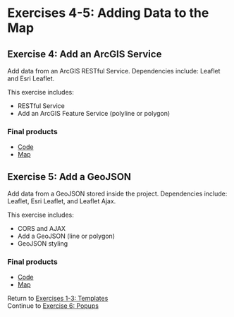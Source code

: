 # Exercises 4-5: Adding Data to the Map  

## Exercise 4: Add an ArcGIS Service  
Add data from an ArcGIS RESTful Service. Dependencies include: Leaflet and Esri Leaflet.   

This exercise includes:  
* RESTful Service  
* Add an ArcGIS Feature Service (polyline or polygon)  


### Final products  
* [Code](../../tree/gh-pages/Solutions/Exercise-4_AddData-EsriService)  
* [Map](http://geospatialem.github.io/getting-started-with-leaflet/Solutions/Exercise-4_AddData-EsriService/index.html)  

## Exercise 5: Add a GeoJSON   
Add data from a GeoJSON stored inside the project. Dependencies include: Leaflet, Esri Leaflet, and Leaflet Ajax.  

This exercise includes:  
* CORS and AJAX  
* Add a GeoJSON (line or polygon)  
* GeoJSON styling  

### Final products
* [Code](../../tree/gh-pages/Solutions/Exercise-5_AddData-GeoJSON)  
* [Map](http://geospatialem.github.io/getting-started-with-leaflet/Solutions/Exercise-5_AddData-GeoJSON/index.html)  

Return to [Exercises 1-3: Templates](Exercise_1-3_Templates.md)  
Continue to [Exercise 6: Popups](Exercise_6_Popups.md)  

